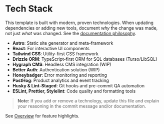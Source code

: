 # Tech Stack

This template is built with modern, proven technologies. When updating dependencies or adding new tools, document *why* the change was made, not just *what* was changed. See the [documentation philosophy](../../../index.md).

- **Astro**: Static site generator and meta-framework
- **React**: For interactive UI components
- **Tailwind CSS**: Utility-first CSS framework
- **Drizzle ORM**: TypeScript-first ORM for SQL databases (Turso/LibSQL)
- **Hygraph CMS**: Headless CMS integration (WIP)
- **Better Auth**: Authentication solution (WIP)
- **Honeybadger**: Error monitoring and reporting
- **PostHog**: Product analytics and event tracking
- **Husky & Lint-Staged**: Git hooks and pre-commit QA automation
- **ESLint, Prettier, Stylelint**: Code quality and formatting tools

> **Note:** If you add or remove a technology, update this file and explain your reasoning in the commit message and/or documentation.

See [Overview](./overview.md) for feature highlights.
